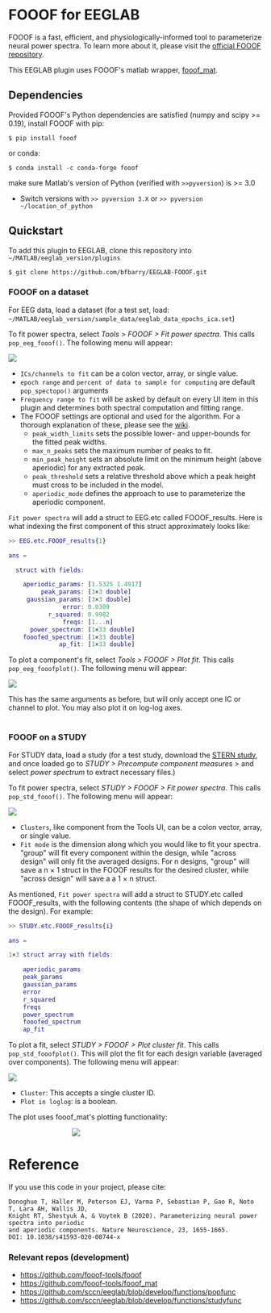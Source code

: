 # FOOOF for EEGLAB

FOOOF is a fast, efficient, and physiologically-informed tool to parameterize neural power spectra. To learn more about it, please visit the [official FOOOF repository](https://github.com/fooof-tools/fooof).

This EEGLAB plugin uses FOOOF's matlab wrapper, [fooof_mat](http://github.com/fooof-tools/fooof_mat).

## Dependencies
Provided FOOOF's Python dependencies are satisfied (numpy and scipy >= 0.19), install FOOOF with pip:
    
    $ pip install fooof
or conda:

    $ conda install -c conda-forge fooof


make sure Matlab's version of Python (verified with `>>pyversion`) is >= 3.0
- Switch versions with `>> pyversion 3.X` or `>> pyversion ~/location_of_python`

## Quickstart

To add this plugin to EEGLAB, clone this repository into `~/MATLAB/eeglab_version/plugins`

    $ git clone https://github.com/bfbarry/EEGLAB-FOOOF.git

### **FOOOF on a dataset**
For EEG data, load a dataset (for a test set, load: `~/MATLAB/eeglab_version/sample_data/eeglab_data_epochs_ica.set`)

To fit power spectra, select *Tools > FOOOF > Fit power spectra*. This calls `pop_eeg_fooof()`. The following menu will appear:<br>

<img src = './img/tools_menu1.png' style="display: block; 
margin-left: auto;
margin-right: auto;"/>

- `ICs/channels to fit` can be a colon vector, array, or single value.
- `epoch range` and `percent of data to sample for computing` are default `pop_spectopo()` arguments
- `Frequency range to fit` will be asked by default on every UI item in this plugin and determines both spectral computation and fitting range.
- The FOOOF settings are optional and used for the algorithm. For a thorough explanation of these, please see the [wiki](https://fooof-tools.github.io/fooof/#).
    - `peak_width_limits` sets the possible lower- and upper-bounds for the fitted peak widths.
    - `max_n_peaks` sets the maximum number of peaks to fit.
    - `min_peak_height` sets an absolute limit on the minimum height (above aperiodic) for any extracted peak.
    - `peak_threshold` sets a relative threshold above which a peak height must cross to be included in the model.
    - `aperiodic_mode` defines the approach to use to parameterize the aperiodic component.

`Fit power spectra` will add a struct to EEG.etc called FOOOF_results. Here is what indexing the first component of this struct approximately looks like:

```MATLAB
>> EEG.etc.FOOOF_results{1}

ans = 

  struct with fields:

    aperiodic_params: [1.5325 1.4917]
         peak_params: [3×3 double]
     gaussian_params: [3×3 double]
               error: 0.0309
           r_squared: 0.9982
               freqs: [1...n]
      power_spectrum: [1×33 double]
    fooofed_spectrum: [1×33 double]
              ap_fit: [1×33 double]
```

To plot a component's fit, select *Tools > FOOOF > Plot fit*. This calls `pop_eeg_fooofplot()`. The following menu will appear:<br>

<img src = './img/tools_menu2.png' style="display: block; 
margin-left: auto;
margin-right: auto;"/>

This has the same arguments as before, but will only accept one IC or channel to plot. You may also plot it on log-log axes.<br>
<br>
### **FOOOF on a STUDY**
For STUDY data, load a study (for a test study, download the [STERN study](http://sccn.ucsd.edu/eeglab/download/STUDYstern_125hz.zip), and once loaded go to *STUDY > Precompute component measures >* and select  *power spectrum* to extract necessary files.)

To fit power spectra, select *STUDY > FOOOF > Fit power spectra*. This calls `pop_std_fooof()`. The following menu will appear:<br>

<img src = './img/std_menu1.png' style="display: block; 
margin-left: auto;
margin-right: auto;"/>

- `Clusters`, like component from the Tools UI, can be a colon vector, array, or single value.
- `Fit mode` is the dimension along which you would like to fit your spectra. "group" will fit every component within the design, while "across design" will only fit the averaged designs. For n designs, "group" will save a n × 1 struct in the FOOOF results for the desired cluster, while "across design" will save a a 1 × n struct.

As mentioned, `Fit power spectra` will add a struct to STUDY.etc called FOOOF_results, with the following contents (the shape of which depends on the design). For example:
```MATLAB
>> STUDY.etc.FOOOF_results{i}

ans = 

1×3 struct array with fields:

    aperiodic_params
    peak_params
    gaussian_params
    error
    r_squared
    freqs
    power_spectrum
    fooofed_spectrum
    ap_fit
```

To plot a fit, select *STUDY > FOOOF > Plot cluster fit*. This calls `pop_std_fooofplot()`. This will plot the fit for each design variable (averaged over components). The following menu will appear:<br>

<img src = './img/std_menu2.png' style="display: block; 
margin-left: auto;
margin-right: auto;"/>

- `Cluster`: This accepts a single cluster ID.<br>
- `Plot in loglog`: is a boolean.

The plot uses fooof_mat's plotting functionality:

<img src = './img/std_plot.png' style="
max-width: 50%; 
display: block; 
margin-left: auto;
margin-right: auto;"/>


# Reference
If you use this code in your project, please cite:

    Donoghue T, Haller M, Peterson EJ, Varma P, Sebastian P, Gao R, Noto T, Lara AH, Wallis JD,
    Knight RT, Shestyuk A, & Voytek B (2020). Parameterizing neural power spectra into periodic
    and aperiodic components. Nature Neuroscience, 23, 1655-1665.
    DOI: 10.1038/s41593-020-00744-x

### Relevant repos (development)
- https://github.com/fooof-tools/fooof
- https://github.com/fooof-tools/fooof_mat
- https://github.com/sccn/eeglab/blob/develop/functions/popfunc
- https://github.com/sccn/eeglab/blob/develop/functions/studyfunc